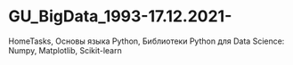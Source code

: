 # GU_BigData_1993-17.12.2021-
HomeTasks, Основы языка Python, Библиотеки Python для Data Science: Numpy, Matplotlib, Scikit-learn

